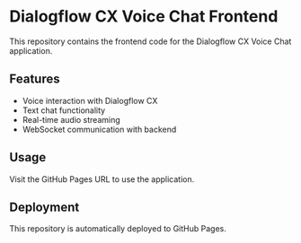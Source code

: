 # Dialogflow CX Voice Chat Frontend

This repository contains the frontend code for the Dialogflow CX Voice Chat application.

## Features

- Voice interaction with Dialogflow CX
- Text chat functionality
- Real-time audio streaming
- WebSocket communication with backend

## Usage

Visit the GitHub Pages URL to use the application.

## Deployment

This repository is automatically deployed to GitHub Pages.
